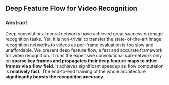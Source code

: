 ## Deep Feature Flow for Video Recognition

### Abstract
Deep convolutional neural networks have achieved great success on image recognition tasks. Yet, it is non-trivial to transfer the state-of-the-art image recognition networks to videos as per-frame evaluation is too slow and unaffordable. We present deep feature flow, a fast and accurate framework for video recognition. It runs the expensive convolutional sub-network only on **sparse key frames and propagates their deep feature maps to other frames via a flow field**. It achieves significant speedup as flow computation is **relatively fast**. The end-to-end training of the whole architecture **significantly boosts the recognition accuracy**.
